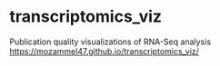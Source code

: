# transcriptomics_viz
Publication quality visualizations of RNA-Seq analysis
https://mozammel47.github.io/transcriptomics_viz/
